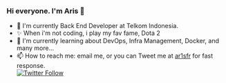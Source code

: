 ### Hi everyone. I'm Aris 👋

- 🔭 I'm currently Back End Developer at Telkom Indonesia.
- ✨ When i'm not coding, i play my fav fame, Dota 2
- 🌱 I'm currently learning about DevOps, Infra Management, Docker, and many more...
- 📫 How to reach me: email me, or you can Tweet me at [ar1sfr](https://twitter.com/ar1sfr) for fast response. <br>
[![Twitter Follow](https://img.shields.io/twitter/follow/ar1sfr?label=Follow&style=social)](https://twitter.com/ar1sfr)

<!--
**ar1sfr/ar1sfr** is a ✨ _special_ ✨ repository because its `README.md` (this file) appears on your GitHub profile.

Here are some ideas to get you started:

- 🔭 I’m currently working on ...
- 🌱 I’m currently learning ...
- 👯 I’m looking to collaborate on ...
- 🤔 I’m looking for help with ...
- 💬 Ask me about ...
- 📫 How to reach me: ...
- 😄 Pronouns: ...
- ⚡ Fun fact: ...
-->
